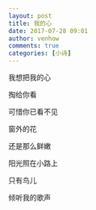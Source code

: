 ```yaml
---
layout: post
title: 我的心
date: 2017-07-28 09:01
author: venhow
comments: true
categories: [小诗]
---
```

我想把我的心

掏给你看

可惜你已看不见

窗外的花

还是那么鲜嫩

阳光照在小路上

只有鸟儿

倾听我的歌声
